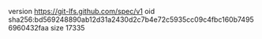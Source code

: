 version https://git-lfs.github.com/spec/v1
oid sha256:bd569248890ab12d31a2430d2c7b4e72c5935cc09c4fbc160b74956960432faa
size 17335
